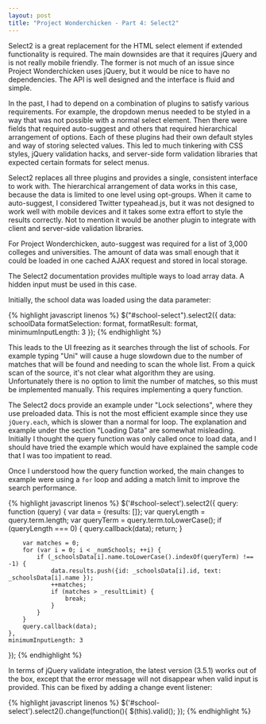 ```yaml
---
layout: post
title: "Project Wonderchicken - Part 4: Select2"
---
```


Select2 is a great replacement for the HTML select element if extended functionality is required. The main downsides are that it requires jQuery and is not really mobile friendly. The former is not much of an issue since Project Wonderchicken uses jQuery, but it would be nice to have no dependencies. The API is well designed and the interface is fluid and simple.

In the past, I had to depend on a combination of plugins to satisfy various requirements. For example, the dropdown menus needed to be styled in a way that was not possible with a normal select element. Then there were fields that required auto-suggest and others that required hierarchical arrangement of options. Each of these plugins had their own default styles and way of storing selected values. This led to much tinkering with CSS styles, jQuery validation hacks, and server-side form validation libraries that expected certain formats for select menus.

Select2 replaces all three plugins and provides a single, consistent interface to work with. The hierarchical arrangement of data works in this case, because the data is limited to one level using opt-groups. When it came to auto-suggest, I considered Twitter typeahead.js, but it was not designed to work well with mobile devices and it takes some extra effort to style the results correctly. Not to mention it would be another plugin to integrate with client and server-side validation libraries.

For Project Wonderchicken, auto-suggest was required for a list of 3,000 colleges and universities. The amount of data was small enough that it could be loaded in one cached AJAX request and stored in local storage.

The Select2 documentation provides multiple ways to load array data. A hidden input must be used in this case.

Initially, the school data was loaded using the data parameter:

{% highlight javascript linenos %}
$("#school-select").select2({
    data: schoolData
    formatSelection: format,
    formatResult: format,
    minimumInputLength: 3
});
{% endhighlight %}

This leads to the UI freezing as it searches through the list of schools. For example typing "Uni" will cause a huge slowdown due to the number of matches that will be found and needing to scan the whole list. From a quick scan of the source, it's not clear what algorithm they are using. Unfortunately there is no option to limit the number of matches, so this must be implemented manually. This requires implementing a query function.

The Select2 docs provide an example under "Lock selections", where they use preloaded data. This is not the most efficient example since they use `jQuery.each`, which is slower than a normal for loop. The explanation and example under the section "Loading Data" are somewhat misleading. Initially I thought the query function was only called once to load data, and I should have tried the example which would have explained the sample code that I was too impatient to read.

Once I understood how the query function worked, the main changes to example were using a `for` loop and adding a match limit to improve the search performance.

{% highlight javascript linenos %}
$('#school-select').select2({
    query: function (query) {
        var data = {results: []};
        var queryLength = query.term.length;
        var queryTerm = query.term.toLowerCase();
        if (queryLength === 0) {
            query.callback(data);
            return;
        }

        var matches = 0;
        for (var i = 0; i < _numSchools; ++i) {
            if (_schoolsData[i].name.toLowerCase().indexOf(queryTerm) !== -1) {
                data.results.push({id: _schoolsData[i].id, text: _schoolsData[i].name });
                ++matches;
                if (matches > _resultLimit) {
                    break;
                }
            }
        }
        query.callback(data);
    },
    minimumInputLength: 3
});
{% endhighlight %}

In terms of jQuery validate integration, the latest version (3.5.1) works out of the box, except that the error message will not disappear when valid input is provided. This can be fixed by adding a change event listener:

{% highlight javascript linenos %}
$('#school-select').select2().change(function(){
    $(this).valid();
});
{% endhighlight %}
